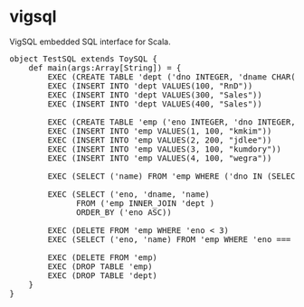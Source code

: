 vigsql
======

VigSQL embedded SQL interface for Scala.

<pre>
object TestSQL extends ToySQL {
	def main(args:Array[String]) = {
		EXEC (CREATE TABLE 'dept ('dno INTEGER, 'dname CHAR(10)))
		EXEC (INSERT INTO 'dept VALUES(100, "RnD"))
		EXEC (INSERT INTO 'dept VALUES(300, "Sales"))
		EXEC (INSERT INTO 'dept VALUES(400, "Sales"))
	  
		EXEC (CREATE TABLE 'emp ('eno INTEGER, 'dno INTEGER, 'name CHAR(10)))
		EXEC (INSERT INTO 'emp VALUES(1, 100, "kmkim"))
		EXEC (INSERT INTO 'emp VALUES(2, 200, "jdlee"))
		EXEC (INSERT INTO 'emp VALUES(3, 100, "kumdory"))
		EXEC (INSERT INTO 'emp VALUES(4, 100, "wegra"))
		
		EXEC (SELECT ('name) FROM 'emp WHERE ('dno IN (SELECT ('dno) FROM 'dept)) )	
		
		EXEC (SELECT ('eno, 'dname, 'name) 
		      FROM ('emp INNER_JOIN 'dept )
		      ORDER_BY ('eno ASC))
		
	  	EXEC (DELETE FROM 'emp WHERE 'eno &lt; 3) 
	  	EXEC (SELECT ('eno, 'name) FROM 'emp WHERE 'eno === 4)
	  	
	  	EXEC (DELETE FROM 'emp)
	  	EXEC (DROP TABLE 'emp)
	  	EXEC (DROP TABLE 'dept)
	}
}
</pre>